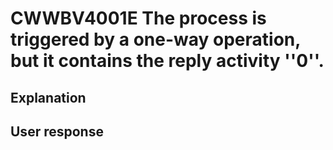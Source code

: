 # CWWBV4001E The process is triggered by a one-way operation, but it contains the reply activity ''0''.

## Explanation

## User response